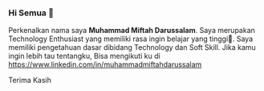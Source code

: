 ### Hi Semua 👋
Perkenalkan nama saya **Muhammad Miftah Darussalam**.
Saya merupakan Technology Enthusiast yang memiliki rasa ingin belajar yang tinggi🔭.
Saya memiliki pengetahuan dasar dibidang Technology dan Soft Skill.
Jika kamu ingin lebih tau tentangku, Bisa mengikuti ku di https://www.linkedin.com/in/muhammadmiftahdarussalam

  Terima Kasih 
<!--
**MiftahD/MiftahD** is a ✨ _special_ ✨ repository because its `README.md` (this file) appears on your GitHub profile.

Here are some ideas to get you started:

- 🔭 I’m currently working on ...
- 🌱 I’m currently learning ...
- 👯 I’m looking to collaborate on ...
- 🤔 I’m looking for help with ...
- 💬 Ask me about ...
- 📫 How to reach me: ...
- 😄 Pronouns: ...
- ⚡ Fun fact: ...
-->
